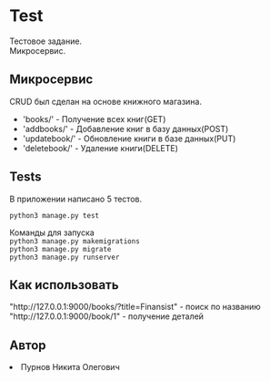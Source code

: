 <h1>Test</h1>

Тестовое задание. 
<br>Микросервис.

<h2>Микросервис</h2>

CRUD был сделан на основе книжного магазина.

<ul>
<li>'books/' - Получение всех книг(GET)</li>
<li>'addbooks/' - Добавление книг в базу данных(POST)</li>
<li>'updatebook/<int:book_id>' - Обновление книги в базе данных(PUT)</li>
<li>'deletebook/<int:book_id>' - Удаление книги(DELETE)</li>
</ul>


<h2>Tests</h2>
В приложении написано 5 тестов.

`python3 manage.py test`

Команды для запуска
<br>`python3 manage.py makemigrations`
<br>`python3 manage.py migrate`
<br>`python3 manage.py runserver`

<h2>Как использовать</h2>
"http://127.0.0.1:9000/books/?title=Finansist" - поиск по названию
<br>"http://127.0.0.1:9000/book/1" - получение деталей
<h2>Автор</h2>

<li>Пурнов Никита Олегович</li>

